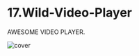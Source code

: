 # 17.Wild-Video-Player

AWESOME VIDEO PLAYER.

![cover](https://user-images.githubusercontent.com/74714313/162029052-59a82b1a-315f-4577-9056-97bf7a7ba9e4.png)
